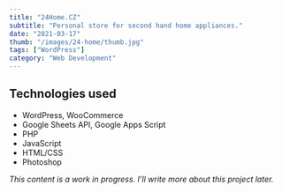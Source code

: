 ```yaml
---
title: "24Home.CZ"
subtitle: "Personal store for second hand home appliances."
date: "2021-03-17"
thumb: "/images/24-home/thumb.jpg"
tags: ["WordPress"]
category: "Web Development"
---
```


## Technologies used

* WordPress, WooCommerce
* Google Sheets API, Google Apps Script
* PHP
* JavaScript
* HTML/CSS
* Photoshop

_This content is a work in progress. I'll write more about this project later._